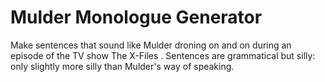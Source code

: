 Mulder Monologue Generator
========================

Make sentences that sound like Mulder droning on and on during an
episode of the TV show The X-Files . Sentences are grammatical but
silly: only slightly more silly than Mulder's way of speaking.
